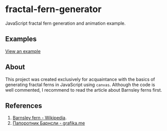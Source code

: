 # fractal-fern-generator
JavaScript fractal fern generation and animation example.

Examples
----
[View an example](https://mikhailsdv.github.io/fractal-fern-generator/)

About
---
This project was created exclusively for acquaintance with the basics of generating fractal ferns in JavaScript using `canvas`. Although the code is well commented, I recommend to read the article about Barnsley ferns first.

References
---
1. [Barnsley fern - Wikipedia](https://en.wikipedia.org/wiki/Barnsley_fern).
2. [Папоротник Барнсли - grafika.me](http://grafika.me/node/184)
